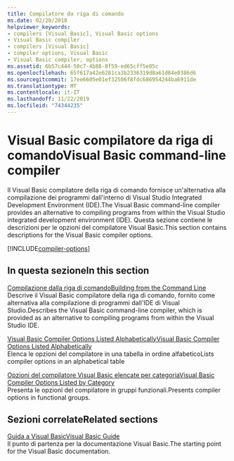 ```yaml
---
title: Compilatore da riga di comando
ms.date: 02/20/2018
helpviewer_keywords:
- compilers [Visual Basic], Visual Basic options
- Visual Basic compiler
- compilers [Visual Basic]
- compiler options, Visual Basic
- Visual Basic compiler, options
ms.assetid: 6b57c444-50c7-4b88-8f59-ed65cff5e05c
ms.openlocfilehash: 65f617a42e6281ca3b2336319d8a61d84e0386d6
ms.sourcegitcommit: 17ee6605e01ef32506f8fdc686954244ba6911de
ms.translationtype: MT
ms.contentlocale: it-IT
ms.lasthandoff: 11/22/2019
ms.locfileid: "74344235"
---
```

# <a name="visual-basic-command-line-compiler"></a><span data-ttu-id="c490f-102">Visual Basic compilatore da riga di comando</span><span class="sxs-lookup"><span data-stu-id="c490f-102">Visual Basic command-line compiler</span></span>

<span data-ttu-id="c490f-103">Il Visual Basic compilatore della riga di comando fornisce un'alternativa alla compilazione dei programmi dall'interno di Visual Studio Integrated Development Environment (IDE).</span><span class="sxs-lookup"><span data-stu-id="c490f-103">The Visual Basic command-line compiler provides an alternative to compiling programs from within the Visual Studio integrated development environment (IDE).</span></span> <span data-ttu-id="c490f-104">Questa sezione contiene le descrizioni per le opzioni del compilatore Visual Basic.</span><span class="sxs-lookup"><span data-stu-id="c490f-104">This section contains descriptions for the Visual Basic compiler options.</span></span>

[!INCLUDE[compiler-options](~/includes/compiler-options.md)]
  
## <a name="in-this-section"></a><span data-ttu-id="c490f-105">In questa sezione</span><span class="sxs-lookup"><span data-stu-id="c490f-105">In this section</span></span>

[<span data-ttu-id="c490f-106">Compilazione dalla riga di comando</span><span class="sxs-lookup"><span data-stu-id="c490f-106">Building from the Command Line</span></span>](../../../visual-basic/reference/command-line-compiler/building-from-the-command-line.md)  
<span data-ttu-id="c490f-107">Descrive il Visual Basic compilatore della riga di comando, fornito come alternativa alla compilazione di programmi dall'IDE di Visual Studio.</span><span class="sxs-lookup"><span data-stu-id="c490f-107">Describes the Visual Basic command-line compiler, which is provided as an alternative to compiling programs from within the Visual Studio IDE.</span></span>

[<span data-ttu-id="c490f-108">Visual Basic Compiler Options Listed Alphabetically</span><span class="sxs-lookup"><span data-stu-id="c490f-108">Visual Basic Compiler Options Listed Alphabetically</span></span>](../../../visual-basic/reference/command-line-compiler/compiler-options-listed-alphabetically.md)  
<span data-ttu-id="c490f-109">Elenca le opzioni del compilatore in una tabella in ordine alfabetico</span><span class="sxs-lookup"><span data-stu-id="c490f-109">Lists compiler options in an alphabetical table</span></span>

[<span data-ttu-id="c490f-110">Opzioni del compilatore Visual Basic elencate per categoria</span><span class="sxs-lookup"><span data-stu-id="c490f-110">Visual Basic Compiler Options Listed by Category</span></span>](../../../visual-basic/reference/command-line-compiler/compiler-options-listed-by-category.md)  
<span data-ttu-id="c490f-111">Presenta le opzioni del compilatore in gruppi funzionali.</span><span class="sxs-lookup"><span data-stu-id="c490f-111">Presents compiler options in functional groups.</span></span>
  
## <a name="related-sections"></a><span data-ttu-id="c490f-112">Sezioni correlate</span><span class="sxs-lookup"><span data-stu-id="c490f-112">Related sections</span></span>

[<span data-ttu-id="c490f-113">Guida a Visual Basic</span><span class="sxs-lookup"><span data-stu-id="c490f-113">Visual Basic Guide</span></span>](../../index.md)  
<span data-ttu-id="c490f-114">Il punto di partenza per la documentazione Visual Basic.</span><span class="sxs-lookup"><span data-stu-id="c490f-114">The starting point for the Visual Basic documentation.</span></span>
